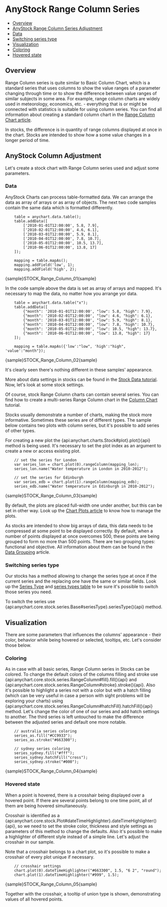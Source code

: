 # AnyStock Range Column Series

* [Overview](#overview)
* [AnyStock Range Column Series Adjustment](#anystock_range_column_series_adjustment)
 * [Data](#data)
 * [Switching series type](#switching_series_type)
* [Visualization](#visualization)
 * [Coloring](#coloring)
 * [Hovered state](#hovered_state)

## Overview

Range Column series is quite similar to Basic Column Chart, which is a standard series that uses columns to show the value ranges of a parameter changing through time or to show the difference between value ranges of similar subjects in some area. For example, range column charts are widely used in meteorology, economics, etc. - everything that is or might be connected with statistics is suitable for using column series. You can find all information about creating a standard column chart in the [Range Column Chart article](../../Basic_Chart_Types/Range_Bar-Column_Charts).

In stocks, the difference is in quantity of range columns displayed at once in the chart. Stocks are intended to show how a some value changes in a longer period of time. 

## AnyStock Column Adjustment

Let's create a stock chart with Range Column series used and adjust some parameters. 

### Data

AnyStock Charts can process table-formatted data. We can arrange the data as array of arrays or as array of objects. The next two code samples contain the same data which is formatted differently.

```
	table = anychart.data.table();
	table.addData([
		['2010-01-01T12:00:00', 5.8, 7.9],
	 	['2010-02-01T12:00:00', 4.6, 6.1],
		['2010-03-01T12:00:00', 5.9, 8.1],
		['2010-04-01T12:00:00', 7.8, 10.7],
		['2010-05-01T12:00:00', 10.5, 13.7],
		['2010-06-01T12:00:00', 13.8, 17]
	]);

	mapping = table.mapAs();
	mapping.addField('low', 1);
	mapping.addField('high', 2);
```

{sample}STOCK\_Range\_Column\_01{sample}

In the code sample above the data is set as array of arrays and mapped. It's necessary to map the data, no matter how you arrange yor data.

```
	table = anychart.data.table("x");
	table.addData([
	    {"month": '2010-01-01T12:00:00', "low": 5.8, "high": 7.9},
	    {"month": '2010-02-01T12:00:00', "low": 4.6, "high": 6.1},
	    {"month": '2010-03-01T12:00:00', "low": 5.9, "high": 8.1},
	    {"month": '2010-04-01T12:00:00', "low": 7.8, "high": 10.7},
	    {"month": '2010-05-01T12:00:00', "low": 10.5, "high": 13.7},
	    {"month": '2010-06-01T12:00:00', "low": 13.8, "high": 17}
	]);

	mapping = table.mapAs({'low':"low", 'high':"high", 'value':"month"});
```

{sample}STOCK\_Range\_Column\_02{sample}

It's clearly seen there's nothing different in these samples' appearance.

More about data settings in stocks can be found in the [Stock Data tutorial](../Data). Now, let's look at some stock settings.

Of course, stock Range Column charts can contain several series. You can find how to create a multi-series Range Column chart in the [Column Chart](../../Basic_Chart_Types/Column_Chart#multi_series) tutorial.

Stocks usually demonstrate a number of charts, making the stock more informative. Sometimes these series are of different types. The sample below contains two plots with column series, but it's possible to add series of other types.

For creating a new plot the {api:anychart.charts.Stock#plot}.plot(){api} method is being used. It's necessary to set the plot index as an argument to create a new or access existing plot.

```
	// set the series for London
	var series_lon = chart.plot(0).rangeColumn(mapping_lon);
	series_lon.name("Water temperature in London in 2010-2012");

	// set the series for Edinburgh
	var series_edb = chart.plot(1).rangeColumn(mapping_edb);
	series_edb.name("Water temperature in Edinburgh in 2010-2012");
```

{sample}STOCK\_Range\_Column\_03{sample}

By default, the plots are placed full-width one under another, but this can be set in other way. Look up the [Chart Plots article](../Chart_Plots) to know how to manage the plots.

As stocks are intended to show big arrays of data, this data needs to be compressed at some point to be displayed correctly. By default, when a number of points displayed at once overcomes 500, these points are being grouped to form no more than 500 points. There are two grouping types: functional and objective. All information about them can be found in the [Data Grouping](../Data_Grouping) article.

### Switching series type

Our stocks has a method allowing to change the series type at once if the current series and the replacing one have the same or similar fields. Look up the [Series Type](Series_Type) and [series types table](Supported_Series#list_of_supported_series) to be sure it's possible to switch those series you need.

To switch the series use {api:anychart.core.stock.series.Base#seriesType}.seriesType(){api} method.

## Visualization

There are some parameters that influences the columns' appearance - their color, behavior while being hovered or selected, tooltips, etc. Let's consider those below.

### Coloring

As in case with all basic series, Range Column series in Stocks can be colored. To change the default colors of the columns filling and stroke use {api:anychart.core.stock.series.RangeColumn#fill}.fill(){api} and {api:anychart.core.stock.series.RangeColumn#stroke}.stroke(){api}. Also it's possible to highlight a series not with a color but with a hatch filling (which can be very useful in case a person with sight problems will be exploring your charts) using {api:anychart.core.stock.series.RangeColumn#hatchFill}.hatchFill(){api} method. Let's change the color of one of our series and add hatch settings to another. The third series is left untouched to make the difference between the adjusted series and default one more notable.

```
	// australia series coloring
    series_as.fill("#CC9933");
    series_as.stroke("#663300");

    // sydney series coloring
    series_sydney.fill("#fff");
    series_sydney.hatchFill("cross");
    series_sydney.stroke("#000");
```

{sample}STOCK\_Range\_Column\_04{sample}

### Hovered state

When a point is hovered, there is a crosshair being displayed over a hovered point. If there are several points belong to one time point, all of them are being hovered simultaneously. 

Crosshair is identified as a {api:anychart.core.stock.Plot#dateTimeHighlighter}.dateTimeHighlighter(){api}, so we need to set the stroke color, thickness and style settings as parameters of this method to change the defaults. Also it's possible to make a highlighter of different style instead of a simple line. Let's adjust the crosshair in our sample.

Note that a crosshair belongs to a chart plot, so it's possible to make a crosshair of every plot unique if necessary.

```
	// crosshair settings
	chart.plot(0).dateTimeHighlighter("#663300", 1.5, "6 2", "round");
	chart.plot(1).dateTimeHighlighter("#999", 1.5);
```

{sample}STOCK\_Range\_Column\_05{sample}

Together with the crosshair, a tooltip of union type is shown, demonstrating values of all hovered points. 
